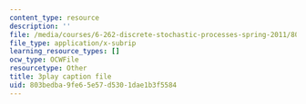 ```yaml
---
content_type: resource
description: ''
file: /media/courses/6-262-discrete-stochastic-processes-spring-2011/803bedba9fe65e57d5301dae1b3f5584_pY9ol9So2Yw.srt
file_type: application/x-subrip
learning_resource_types: []
ocw_type: OCWFile
resourcetype: Other
title: 3play caption file
uid: 803bedba-9fe6-5e57-d530-1dae1b3f5584
---
```

